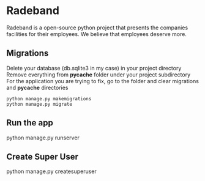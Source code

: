 # Radeband
Radeband is a open-source python project that presents the companies facilities for their employees. We believe that employees deserve more.

## Migrations
Delete your database (db.sqlite3 in my case) in your project directory
Remove everything from __pycache__ folder under your project subdirectory
For the application you are trying to fix, go to the folder and clear migrations and __pycache__ directories
```
python manage.py makemigrations
python manage.py migrate
```

## Run the app
python manage.py runserver


## Create Super User
python manage.py createsuperuser